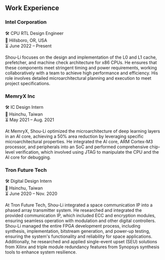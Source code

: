 ## Work Experience

### Intel Corporation

<div class="info-container">
  <div class="info-item">
    <span role="img" aria-label="position">🛠️</span> CPU RTL Design Engineer
  </div>
  <div class="info-item">
    <span role="img" aria-label="location">📍</span> Hillsboro, OR, USA
  </div>
  <div class="info-item">
    <span role="img" aria-label="date">⏳</span> June 2022 – Present
  </div>
</div>

Shou-Li focuses on the design and implementation of the L0 and L1 cache, prefetcher, and machine check architecture for x86 CPUs. He ensures that these components meet stringent timing and power requirements, working collaboratively with a team to achieve high performance and efficiency. His role involves detailed microarchitectural planning and execution to meet project specifications.

### MemryX Inc

<div class="info-container">
  <div class="info-item">
    <span role="img" aria-label="position">🛠️</span> IC Design Intern
  </div>
  <div class="info-item">
    <span role="img" aria-label="location">📍</span> Hsinchu, Taiwan
  </div>
  <div class="info-item">
    <span role="img" aria-label="date">⏳</span> May 2021 – Aug. 2021
  </div>
</div>

At MemryX, Shou-Li optimized the microarchitecture of deep learning layers in an AI core, achieving a 50% area reduction by leveraging specific microarchitectural properties. He integrated the AI core, ARM Cortex-M3 processor, and peripherals into an SoC and performed comprehensive chip-level verification, which involved using JTAG to manipulate the CPU and the AI core for debugging.

### Tron Future Tech

<div class="info-container">
  <div class="info-item">
    <span role="img" aria-label="position">🛠️</span> Digital Design Intern
  </div>
  <div class="info-item">
    <span role="img" aria-label="location">📍</span> Hsinchu, Taiwan
  </div>
  <div class="info-item">
    <span role="img" aria-label="date">⏳</span> June 2020 – Nov. 2020
  </div>
</div>

At Tron Future Tech, Shou-Li integrated a space communication IP into a phased array transmitter system. He researched and integrated the provided communication IP, which included ECC and encryption modules, ensuring seamless operation with modulation and other digital controllers. Shou-Li managed the entire FPGA development process, including synthesis, implementation, bitstream generation, and power-up testing, ensuring the system's functionality and reliability for space applications. Additionally, he researched and applied single-event upset (SEU) solutions from Xilinx and triple module redundancy features from Synopsys synthesis tools to enhance system resilience.
